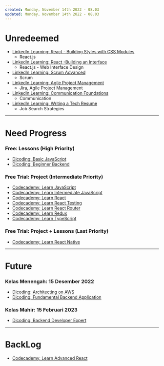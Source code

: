 ```yaml
---
created: Monday, November 14th 2022 - 08.03
updated: Monday, November 14th 2022 - 08.03
---
```

# Unredeemed
- [LinkedIn Learning: React - Building Styles with CSS Modules](https://www.linkedin.com/learning/react-building-styles-with-css-modules-9222678)
	- React.js
- [LinkedIn Learning: React -Building an Interface](https://www.linkedin.com/learning/react-js-building-an-interface-8551484)
	- React.js - Web Interface Design
- [LinkedIn Learning: Scrum Advanced](https://www.linkedin.com/learning/scrum-advanced)
	- Scrum
- [LinkedIn Learning: Agile Project Management](https://www.linkedin.com/learning/agile-project-management-with-jira-cloud-2-lean-and-agile-processes)
	- Jira, Agile Project Management
- [LinkedIn Learning: Communication Foundations](https://www.linkedin.com/learning/communication-foundations-2/foundations-of-communication?autoplay=true)
	- Communication
- [LinkedIn Learning: Writing a Tech Resume](https://www.linkedin.com/learning/writing-a-tech-resume)
	- Job Search Strategies

---
# Need Progress
### Free: Lessons (High Priority)
- [Dicoding: Basic JavaScript]()
- [Dicoding: Beginner Backend]()

### Free Trial: Project (Intermediate Priority)
- [Codecademy: Learn JavaScript]()
- [Codecademy: Learn Intermediate JavaScript]()
- [Codecademy: Learn React]()
- [Codecademy: Learn React Testing]()
- [Codecademy: Learn React Router]()
- [Codecademy: Learn Redux]()
- [Codecademy: Learn TypeScript]()

### Free Trial: Project + Lessons (Last Priority)
- [Codecademy: Learn React Native]()

---
# Future
### Kelas Menengah: 15 Desember 2022
- [Dicoding: Architecting on AWS]()
- [Dicoding: Fundamental Backend Application]()

### Kelas Mahir: 15 Februari 2023
- [Dicoding: Backend Developer Expert]()

---
# BackLog
- [Codecademy: Learn Advanced React]()